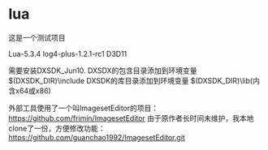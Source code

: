 # lua
这是一个测试项目


Lua-5.3.4
log4-plus-1.2.1-rc1
D3D11

需要安装DXSDK_Jun10. 
DXSDX的包含目录添加到环境变量 $(DXSDK_DIR)\include
DXSDK的库目录添加到环境变量 $(DXSDK_DIR)\lib(内含x64或x86)

外部工具使用了一个叫ImagesetEditor的项目：https://github.com/frimin/ImagesetEditor
由于原作者长时间未维护，我本地clone了一份，方便修改功能：https://github.com/guanchao1992/ImagesetEditor.git
